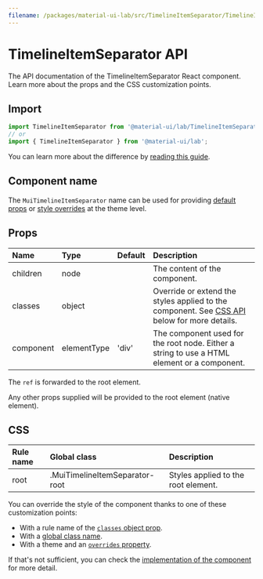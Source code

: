 ```yaml
---
filename: /packages/material-ui-lab/src/TimelineItemSeparator/TimelineItemSeparator.js
---
```


<!--- This documentation is automatically generated, do not try to edit it. -->

# TimelineItemSeparator API

<p class="description">The API documentation of the TimelineItemSeparator React component. Learn more about the props and the CSS customization points.</p>

## Import

```js
import TimelineItemSeparator from '@material-ui/lab/TimelineItemSeparator';
// or
import { TimelineItemSeparator } from '@material-ui/lab';
```

You can learn more about the difference by [reading this guide](/guides/minimizing-bundle-size/).



## Component name

The `MuiTimelineItemSeparator` name can be used for providing [default props](/customization/globals/#default-props) or [style overrides](/customization/globals/#css) at the theme level.

## Props

| Name | Type | Default | Description |
|:-----|:-----|:--------|:------------|
| <span class="prop-name">children</span> | <span class="prop-type">node</span> |  | The content of the component. |
| <span class="prop-name">classes</span> | <span class="prop-type">object</span> |  | Override or extend the styles applied to the component. See [CSS API](#css) below for more details. |
| <span class="prop-name">component</span> | <span class="prop-type">elementType</span> | <span class="prop-default">'div'</span> | The component used for the root node. Either a string to use a HTML element or a component. |

The `ref` is forwarded to the root element.

Any other props supplied will be provided to the root element (native element).

## CSS

| Rule name | Global class | Description |
|:-----|:-------------|:------------|
| <span class="prop-name">root</span> | <span class="prop-name">.MuiTimelineItemSeparator-root</span> | Styles applied to the root element.

You can override the style of the component thanks to one of these customization points:

- With a rule name of the [`classes` object prop](/customization/components/#overriding-styles-with-classes).
- With a [global class name](/customization/components/#overriding-styles-with-global-class-names).
- With a theme and an [`overrides` property](/customization/globals/#css).

If that's not sufficient, you can check the [implementation of the component](https://github.com/mui-org/material-ui/blob/master/packages/material-ui-lab/src/TimelineItemSeparator/TimelineItemSeparator.js) for more detail.

